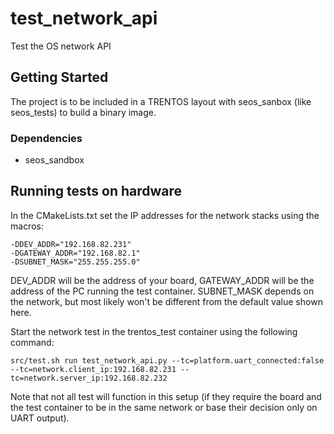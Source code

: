 # test\_network\_api

Test the OS network API

## Getting Started

The project is to be included in a TRENTOS layout with seos\_sanbox (like
seos\_tests) to build a binary image.

### Dependencies

* seos\_sandbox


## Running tests on hardware

In the CMakeLists.txt set the IP addresses for the network stacks using the
macros:
```
-DDEV_ADDR="192.168.82.231"
-DGATEWAY_ADDR="192.168.82.1"
-DSUBNET_MASK="255.255.255.0"
```
DEV_ADDR will be the address of your board, GATEWAY_ADDR will be the address of
the PC running the test container. SUBNET_MASK depends on the network, but most
likely won't be different from the default value shown here.

Start the network test in the trentos_test container using the following
command:

```
src/test.sh run test_network_api.py --tc=platform.uart_connected:false
--tc=network.client_ip:192.168.82.231 --tc=network.server_ip:192.168.82.232
```

Note that not all test will function in this setup (if they require the board
and the test container to be in the same network or base their decision only on
UART output).